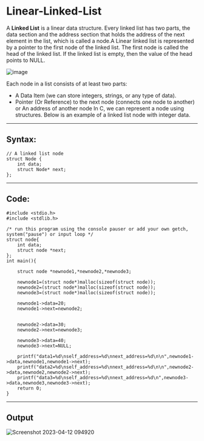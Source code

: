 # Linear-Linked-List

A __Linked List__ is a linear data structure. Every linked list has two parts, the data section and the address section that holds the address of the next element in the list, which is called a node.A Linear linked list is represented by a pointer to the first node of the linked list. The first node is called the head of the linked list. If the linked list is empty, then the value of the head points to NULL. 

 ![image](https://user-images.githubusercontent.com/113619312/230978798-17c56b57-aa07-4fc3-9496-207e44429569.png)

Each node in a list consists of at least two parts: 

- A Data Item (we can store integers, strings, or any type of data).
-   Pointer (Or Reference) to the next node (connects one node to another) or An address of another node
In C, we can represent a node using structures. Below is an example of a linked list node with integer data. 

--- 

## __Syntax:__

```
// A linked list node
struct Node {
	int data;
	struct Node* next;
};
```

---

## __Code:__

```
#include <stdio.h>
#include <stdlib.h>

/* run this program using the console pauser or add your own getch, system("pause") or input loop */
struct node{
	int data;
	struct node *next;
};
int main(){

	struct node *newnode1,*newnode2,*newnode3;
	
	newnode1=(struct node*)malloc(sizeof(struct node));
	newnode2=(struct node*)malloc(sizeof(struct node));
	newnode3=(struct node*)malloc(sizeof(struct node));
	
	newnode1->data=20;
	newnode1->next=newnode2;
		
	
	newnode2->data=30;
	newnode2->next=newnode3;
	
	newnode3->data=40;
	newnode3->next=NULL;
	
	printf("data1=%d\nself_address=%d\nnext_address=%d\n\n",newnode1->data,newnode1,newnode1->next);
	printf("data2=%d\nself_address=%d\nnext_address=%d\n\n",newnode2->data,newnode2,newnode2->next);
	printf("data3=%d\nself_address=%d\nnext_address=%d\n",newnode3->data,newnode3,newnode3->next);
	return 0;
}
```

---

## __Output__
![Screenshot 2023-04-12 094920](https://user-images.githubusercontent.com/113619312/233917723-47552b19-9a20-4449-a9f1-fab29e6dadcb.png)


